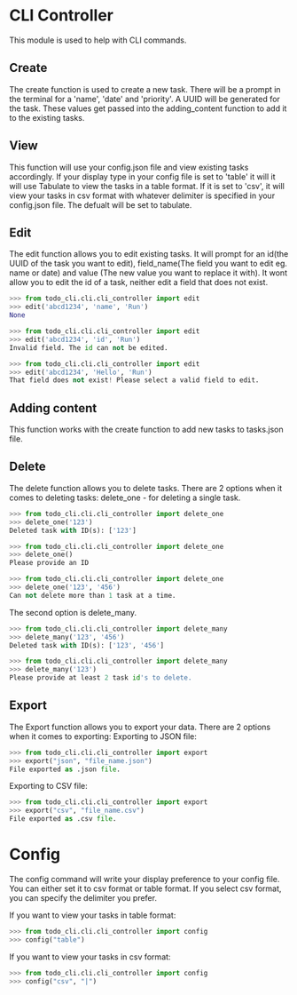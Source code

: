# CLI Controller

This module is used to help with CLI commands.

## Create

The create function is used to create a new task. There will be a prompt in the terminal for a 'name', 'date' and 'priority'. A UUID will be generated for the task. These values get passed into the adding_content function to add it to the existing tasks.


## View

This function will use your config.json file and view existing tasks accordingly. If your display type in your config file is set to 'table' it will it will use Tabulate to view the tasks in a table format. If it is set to 'csv', it will view your tasks in csv format with whatever delimiter is specified in your config.json file. The defualt will be set to tabulate.

## Edit

The edit function allows you to edit existing tasks. It will prompt for an id(the UUID of the task you want to edit), field_name(The field you want to edit eg. name or date) and value (The new value you want to replace it with). It wont allow you to edit the id of a task, neither edit a field that does not exist.

```python
>>> from todo_cli.cli.cli_controller import edit
>>> edit('abcd1234', 'name', 'Run')
None
```

```python
>>> from todo_cli.cli.cli_controller import edit
>>> edit('abcd1234', 'id', 'Run')
Invalid field. The id can not be edited.
```

```python
>>> from todo_cli.cli.cli_controller import edit
>>> edit('abcd1234', 'Hello', 'Run')
That field does not exist! Please select a valid field to edit.
```

## Adding content

This function works with the create function to add new tasks to tasks.json file. 

## Delete

The delete function allows you to delete tasks. There are 2 options when it comes to deleting tasks:
delete_one - for deleting a single task.  

```python
>>> from todo_cli.cli.cli_controller import delete_one
>>> delete_one('123')
Deleted task with ID(s): ['123']
```

```python
>>> from todo_cli.cli.cli_controller import delete_one
>>> delete_one()
Please provide an ID
```

```python
>>> from todo_cli.cli.cli_controller import delete_one
>>> delete_one('123', '456')
Can not delete more than 1 task at a time.
```

The second option is delete_many.

```python
>>> from todo_cli.cli.cli_controller import delete_many
>>> delete_many('123', '456')
Deleted task with ID(s): ['123', '456']
``` 

```python
>>> from todo_cli.cli.cli_controller import delete_many
>>> delete_many('123')
Please provide at least 2 task id's to delete.
``` 

## Export

The Export function allows you to export your data. There are 2 options when it comes to exporting:
Exporting to JSON file:

```python
>>> from todo_cli.cli.cli_controller import export
>>> export("json", "file_name.json")
File exported as .json file.
```

Exporting to CSV file:

```python
>>> from todo_cli.cli.cli_controller import export
>>> export("csv", "file_name.csv")
File exported as .csv file.
```

# Config

The config command will write your display preference to your config file. You can either set it to csv format or table format. If you select csv format, you can specify the delimiter you prefer. 

If you want to view your tasks in table format:

```python
>>> from todo_cli.cli.cli_controller import config
>>> config("table")
```

If you want to view your tasks in csv format:

```python
>>> from todo_cli.cli.cli_controller import config
>>> config("csv", "|")
```
